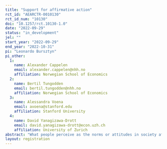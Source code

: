 ```yaml
---
title: "Support for affirmative action"
rct_id: "AEARCTR-0010130"
rct_id_num: "10130"
doi: "10.1257/rct.10130-1.0"
date: "2022-09-29"
status: "in_development"
jel: ""
start_year: "2022-09-29"
end_year: "2022-10-31"
pi: "Leonardo Bursztyn"
pi_other:
  1:
    name: Alexander Cappelen
    email: alexander.cappelen@nhh.no
    affiliation: Norwegian School of Economics
  2:
    name: Bertil Tungodden
    email: bertil.tungodden@nhh.no
    affiliation: Norwegian School of Economics
  3:
    name: Alessandra Voena
    email: avoena@stanford.edu
    affiliation: Stanford University
  4:
    name: David Yanagizawa-Drott
    email: david.yanagizawa-drott@econ.uzh.ch
    affiliation: University of Zurich
abstract: "What people perceive as the norms or attitudes in society affects important behavior. The authors document misperceptions about gender norms with nationally representative data, covering 80% of the world population. In this study, we are additionally interested in studying beliefs about more direct peer groups, such as fellow citizens at the state level or coworkers. Do individuals also hold incorrect beliefs about their more direct peer groups? Is information about national support levels relevant for how individuals form beliefs about their peers?"
layout: registration
---
```


